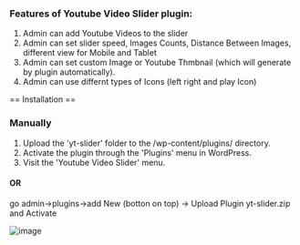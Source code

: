 
### Features of **Youtube Video Slider** plugin: ###

1. Admin can add Youtube Videos to the slider
2. Admin can set slider speed, Images Counts, Distance Between Images, different view for Mobile and Tablet
3. Admin can set custom Image or Youtube Thmbnail (which will generate by plugin automatically).
4. Admin can use differnt types of Icons (left right and play Icon)    
 
 
== Installation ==

### Manually ####

1. Upload the 'yt-slider' folder to the /wp-content/plugins/ directory. 
2. Activate the plugin through the 'Plugins' menu in WordPress. 
3. Visit the 'Youtube Video Slider' menu.

#### OR ####
go admin->plugins->add New (botton on top) -> Upload Plugin yt-slider.zip and Activate


 
![image](https://github.com/boffincoders/wordpress-youtube-video-slider-plugin/assets/96565586/7b2b0e2b-e358-4350-bcc1-827c941210d1)

 
